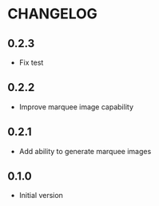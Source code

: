 # CHANGELOG

## 0.2.3
* Fix test

## 0.2.2
* Improve marquee image capability

## 0.2.1
* Add ability to generate marquee images

## 0.1.0
* Initial version
